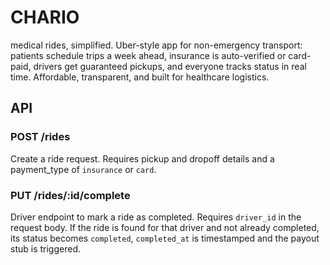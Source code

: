 # CHARIO
medical rides, simplified. Uber-style app for non-emergency transport: patients schedule trips a week ahead, insurance is auto-verified or card-paid, drivers get guaranteed pickups, and everyone tracks status in real time. Affordable, transparent, and built for healthcare logistics.

## API

### POST /rides
Create a ride request. Requires pickup and dropoff details and a payment_type of `insurance` or `card`.

### PUT /rides/:id/complete
Driver endpoint to mark a ride as completed. Requires `driver_id` in the request body. If the ride is found for that driver and not already completed, its status becomes `completed`, `completed_at` is timestamped and the payout stub is triggered.
